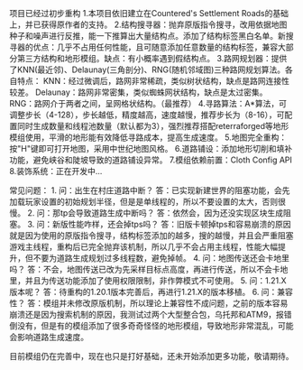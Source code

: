 项目已经过初步重构
1.本项目依旧建立在Countered's Settlement Roads的基础上，并已获得原作者的支持。
2.结构搜寻器：抛弃原版指令搜寻，改用依据地图种子和噪声进行反推，能一下推算出大量结构点。添加了结构标签黑白名单。新搜寻器的优点：几乎不占用任何性能，且可随意添加任意数量的结构标签，兼容大部分第三方结构和地形模组。缺点：有小概率遇到假结构点。
3.路网规划器：提供了KNN(最近邻)、Delaunay(三角剖分)、RNG(随机邻域图)三种路网规划算法。各自特点：
KNN：经过微调后，路网非常稀疏，类似树状结构，缺点是路网连接性较差。
Delaunay：路网非常密集，类似蜘蛛网状结构，缺点是太过密集。
RNG：路网介于两者之间，呈网格状结构。（最推荐）
4.寻路算法：A\*算法，可调整步长（4-128），步长越低，精度越高，速度越慢，推荐步长为（8-16），可配置同时生成数量和线程池数量（默认都为3），强烈推荐搭配reterraforged等地形模组使用，平滑的地形能有效降低寻路成本，提高生成速度。
5.地图完全重构：按"H"键即可打开地图，采用中世纪地图风格。
6.道路铺设：添加地形切削和填补功能，避免峡谷和陡坡导致的道路铺设异常。
7.模组依赖前置：Cloth Config API
8.装饰系统：正在开发中...

常见问题：
1.
问：出生在村庄道路中断？
答：已实现新建世界的阻塞功能，会先加载玩家设置的初始规划半径，但是是单线程的，所以不要设置的太大，否则很慢。
2.
问：那tp会导致道路生成中断吗？
答：依然会，因为还没实现区块生成阻塞。
3.
问：新版性能咋样，还会掉tps吗？
答：旧版卡顿掉tps和容易崩溃的原因就是因为使用的原版指令搜寻，结构标签添加的越多，搜的越慢，并且会严重阻塞游戏主线程，重构后已完全抛弃该机制，所以几乎不会占用主线程，性能大幅提升，但不要为道路生成规划过多线程数，避免掉帧。
4.
问：地图传送还会卡地里吗？
答：不会，地图传送已改为先采样目标点高度，再进行传送，所以不会卡地里，并且为传送功能添加了使用权限限制，非作弊模式不可使用。
5.
问：1.21.X版本呢？
答：待重构的1.20.1版本完善后，再进行1.21.X的版本移植。
6.
问：兼容性？
答：模组并未修改原版机制，所以理论上兼容性不成问题，之前的版本容易崩溃还是因为搜索机制的原因，我测试过两个大型整合包，乌托邦和ATM9，报错倒没有，但是有的模组添加了很多奇奇怪怪的地形模组，导致地形非常混乱，可能会影响道路生成速度。

目前模组仍在完善中，现在也只是打好基础，还未开始添加更多功能，敬请期待。

